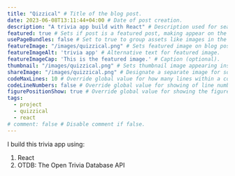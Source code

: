 ```yaml
---
title: "Qizzical" # Title of the blog post.
date: 2023-06-08T13:11:44+04:00 # Date of post creation.
description: "A trivia app build with React" # Description used for search engine.
featured: true # Sets if post is a featured post, making appear on the home page side bar.
usePageBundles: false # Set to true to group assets like images in the same folder as this post.
featureImage: "/images/quizzical.png" # Sets featured image on blog post.
featureImageAlt: 'trivia app' # Alternative text for featured image.
featureImageCap: 'This is the featured image.' # Caption (optional).
thumbnail: "/images/quizzical.png" # Sets thumbnail image appearing inside card on homepage.
shareImage: "/images/quizzical.png" # Designate a separate image for social media sharing.
codeMaxLines: 10 # Override global value for how many lines within a code block before auto-collapsing.
codeLineNumbers: false # Override global value for showing of line numbers within code block.
figurePositionShow: true # Override global value for showing the figure label.
tags:
  - project
  - quizzical
  - react
# comment: false # Disable comment if false.
---
```


I build this trivia app using:
1. React
2. OTDB: The Open Trivia Database API
